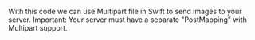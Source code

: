 With this code we can use Multipart file in Swift to send images to your server. Important: Your server must have a separate "PostMapping" with Multipart support.
